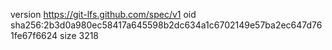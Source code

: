 version https://git-lfs.github.com/spec/v1
oid sha256:2b3d0a980ec58417a645598b2dc634a1c6702149e57ba2ec647d761fe67f6624
size 3218
